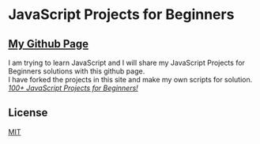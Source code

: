 # JavaScript Projects for Beginners
## [My Github Page](https://j4ckblack.github.io/github.io/)
I am trying to learn JavaScript and I will share my JavaScript Projects for Beginners solutions with this github page.<br/>
I have forked the projects in this site and  make my own scripts for solution.
*[100+ JavaScript Projects for Beginners!](https://jsbeginners.com/javascript-projects-for-beginners/)*

## License

[MIT](https://github.com/j4ckblack/github.io/blob/master/LICENSE)
